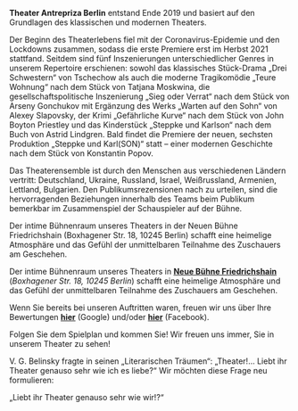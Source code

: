 <b class="big-font">Theater Antrepriza Berlin</b> entstand Ende 2019 und basiert auf den Grundlagen des klassischen und modernen Theaters.

Der Beginn des Theaterlebens fiel mit der Coronavirus-Epidemie und den Lockdowns zusammen, sodass die erste Premiere erst im Herbst 2021 stattfand. Seitdem sind fünf Inszenierungen unterschiedlicher Genres in unserem Repertoire erschienen: sowohl das klassisches Stück-Drama „Drei Schwestern“ von Tschechow als auch die moderne Tragikomödie „Teure Wohnung“ nach dem Stück von Tatjana Moskwina, die gesellschaftspolitische Inszenierung „Sieg oder Verrat“ nach dem Stück von Arseny Gonchukov mit Ergänzung des Werks „Warten auf den Sohn“ von Alexey Slapovsky, der Krimi „Gefährliche Kurve“ nach dem Stück von John Boyton Priestley und das Kinderstück „Steppke und Karlson“ nach dem Buch von Astrid Lindgren. Bald findet die Premiere der neuen, sechsten Produktion „Steppke und Karl(SON)“ statt – einer modernen Geschichte nach dem Stück von Konstantin Popov.

Das Theaterensemble ist durch den Menschen aus verschiedenen Ländern vertritt: Deutschland, Ukraine, Russland, Israel, Weißrussland, Armenien, Lettland, Bulgarien. Den Publikumsrezensionen nach zu urteilen, sind die hervorragenden Beziehungen innerhalb des Teams beim Publikum bemerkbar im Zusammenspiel der Schauspieler auf der Bühne.

Der intime Bühnenraum unseres Theaters in der Neuen Bühne Friedrichshain (Boxhagener Str. 18, 10245 Berlin) schafft eine heimelige Atmosphäre und das Gefühl der unmittelbaren Teilnahme des Zuschauers am Geschehen.

Der intime Bühnenraum unseres Theaters in <b><a href="https://www.neue-buehne-friedrichshain.de" target="_blank"	rel="noopener external">Neue Bühne Friedrichshain</a></b> (<i>Boxhagener Str. 18, 10245 Berlin</i>) schafft eine heimelige Atmosphäre und das Gefühl der unmittelbaren Teilnahme des Zuschauers am Geschehen.

Wenn Sie bereits bei unseren Auftritten waren, freuen wir uns über Ihre Bewertungen <b><a href="https://g.page/r/CXSamsbDK3NlEBI/review" target="_blank"	rel="noopener external">hier</a></b> (Google) und/oder <b><a href=" https://www.facebook.com/AntreprizaBerlin/reviews" target="_blank"	rel="noopener external">hier</a></b> (Facebook).

Folgen Sie dem Spielplan und kommen Sie! Wir freuen uns immer, Sie in unserem Theater zu sehen!

V. G. Belinsky fragte in seinen „Literarischen Träumen“: „Theater!... Liebt ihr Theater genauso sehr wie ich es liebe?“ Wir möchten diese Frage neu formulieren:

<div class="motto">„Liebt ihr Theater genauso sehr wie wir!?“</div>
